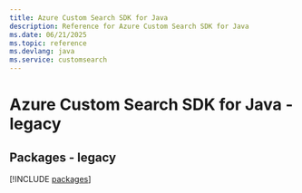 ```yaml
---
title: Azure Custom Search SDK for Java
description: Reference for Azure Custom Search SDK for Java
ms.date: 06/21/2025
ms.topic: reference
ms.devlang: java
ms.service: customsearch
---
```

# Azure Custom Search SDK for Java - legacy
## Packages - legacy
[!INCLUDE [packages](custom-search-index.md)]